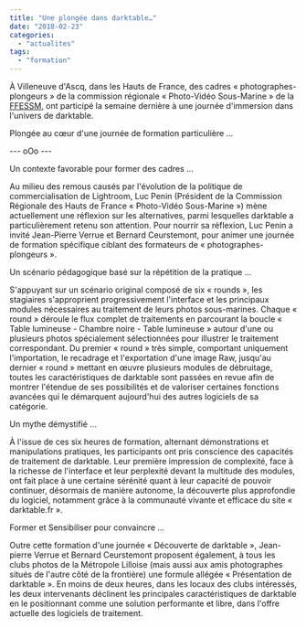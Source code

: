 ```yaml
---
title: "Une plongée dans darktable…"
date: "2018-02-23"
categories: 
  - "actualites"
tags: 
  - "formation"
---
```


À Villeneuve d'Ascq, dans les Hauts de France, des cadres « photographes-plongeurs » de la commission régionale « Photo-Vidéo Sous-Marine » de la [FFESSM,](https://fr.wikipedia.org/wiki/F%C3%A9d%C3%A9ration_fran%C3%A7aise_d'%C3%A9tudes_et_de_sports_sous-marins) ont participé la semaine dernière à une journée d'immersion dans l'univers de darktable.

Plongée au cœur d'une journée de formation particulière …

\--- oOo ---

Un contexte favorable pour former des cadres …

Au milieu des remous causés par l'évolution de la politique de commercialisation de Lightroom, Luc Penin (Président de la Commission Régionale des Hauts de France « Photo-Vidéo Sous-Marine ») mène actuellement une réflexion sur les alternatives, parmi lesquelles darktable a particulièrement retenu son attention. Pour nourrir sa réflexion, Luc Penin a invité Jean-Pierre Verrue et Bernard Ceurstemont, pour animer une journée de formation spécifique ciblant des formateurs de « photographes-plongeurs ».

Un scénario pédagogique basé sur la répétition de la pratique …

S'appuyant sur un scénario original composé de six « rounds », les stagiaires s'approprient progressivement l'interface et les principaux modules nécessaires au traitement de leurs photos sous-marines. Chaque « round » déroule le flux complet de traitements en parcourant la boucle « Table lumineuse - Chambre noire - Table lumineuse » autour d'une ou plusieurs photos spécialement sélectionnées pour illustrer le traitement correspondant. Du premier « round » très simple, comportant uniquement l'importation, le recadrage et l'exportation d'une image Raw, jusqu'au dernier « round » mettant en œuvre plusieurs modules de débruitage, toutes les caractéristiques de darktable sont passées en revue afin de montrer l'étendue de ses possibilités et de valoriser certaines fonctions avancées qui le démarquent aujourd'hui des autres logiciels de sa catégorie.

Un mythe démystifié …

À l'issue de ces six heures de formation, alternant démonstrations et manipulations pratiques, les participants ont pris conscience des capacités de traitement de darktable. Leur première impression de complexité, face à la richesse de l'interface et leur perplexité devant la multitude des modules, ont fait place à une certaine sérénité quant à leur capacité de pouvoir continuer, désormais de manière autonome, la découverte plus approfondie du logiciel, notamment grâce à la communauté vivante et efficace du site « darktable.fr ».

Former et Sensibiliser pour convaincre …

Outre cette formation d'une journée « Découverte de darktable », Jean-pierre Verrue et Bernard Ceurstemont proposent également, à tous les clubs photos de la Métropole Lilloise (mais aussi aux amis photographes situés de l'autre côté de la frontière) une formule allégée « Présentation de darktable ». En moins de deux heures, dans les locaux des clubs intéressés, les deux intervenants déclinent les principales caractéristiques de darktable en le positionnant comme une solution performante et libre, dans l'offre actuelle des logiciels de traitement.[](#sdfootnote1anc)

